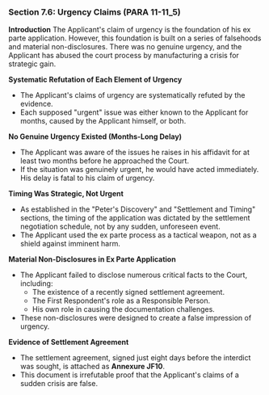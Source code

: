 ### Section 7.6: Urgency Claims (PARA 11-11_5)

**Introduction**
The Applicant's claim of urgency is the foundation of his ex parte application. However, this foundation is built on a series of falsehoods and material non-disclosures. There was no genuine urgency, and the Applicant has abused the court process by manufacturing a crisis for strategic gain.

**Systematic Refutation of Each Element of Urgency**
- The Applicant's claims of urgency are systematically refuted by the evidence.
- Each supposed "urgent" issue was either known to the Applicant for months, caused by the Applicant himself, or both.

**No Genuine Urgency Existed (Months-Long Delay)**
- The Applicant was aware of the issues he raises in his affidavit for at least two months before he approached the Court.
- If the situation was genuinely urgent, he would have acted immediately. His delay is fatal to his claim of urgency.

**Timing Was Strategic, Not Urgent**
- As established in the "Peter's Discovery" and "Settlement and Timing" sections, the timing of the application was dictated by the settlement negotiation schedule, not by any sudden, unforeseen event.
- The Applicant used the ex parte process as a tactical weapon, not as a shield against imminent harm.

**Material Non-Disclosures in Ex Parte Application**
- The Applicant failed to disclose numerous critical facts to the Court, including:
    - The existence of a recently signed settlement agreement.
    - The First Respondent's role as a Responsible Person.
    - His own role in causing the documentation challenges.
- These non-disclosures were designed to create a false impression of urgency.

**Evidence of Settlement Agreement**
- The settlement agreement, signed just eight days before the interdict was sought, is attached as **Annexure JF10**.
- This document is irrefutable proof that the Applicant's claims of a sudden crisis are false.
